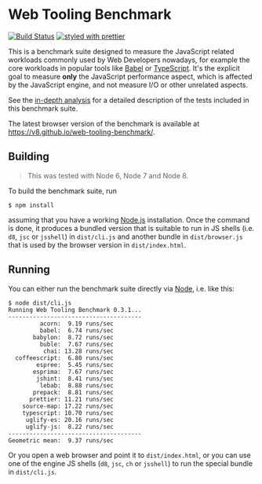 # Web Tooling Benchmark

[![Build Status](https://travis-ci.org/v8/web-tooling-benchmark.svg?branch=master)](https://travis-ci.org/v8/web-tooling-benchmark) [![styled with prettier](https://img.shields.io/badge/styled_with-prettier-ff69b4.svg)](https://github.com/prettier/prettier)

This is a benchmark suite designed to measure the JavaScript related
workloads commonly used by Web Developers nowadays, for example the
core workloads in popular tools like [Babel](https://github.com/babel/babel)
or [TypeScript](https://github.com/Microsoft/TypeScript). It's the
explicit goal to measure **only** the JavaScript performance aspect,
which is affected by the JavaScript engine, and not measure I/O or
other unrelated aspects.

See the [in-depth
analysis](https://github.com/v8/web-tooling-benchmark/blob/master/docs/in-depth.md)
for a detailed description of the tests included in this benchmark suite.

The latest browser version of the benchmark is available at <https://v8.github.io/web-tooling-benchmark/>.

## Building

> This was tested with Node 6, Node 7 and Node 8.

To build the benchmark suite, run

```
$ npm install
```

assuming that you have a working [Node.js](https://nodejs.org) installation. Once
the command is done, it produces a bundled version that is suitable to run in
JS shells (i.e. `d8`, `jsc` or `jsshell`) in `dist/cli.js` and another bundle
in `dist/browser.js` that is used by the browser version in `dist/index.html`.

## Running

You can either run the benchmark suite directly via [Node](https://nodejs.org/),
i.e. like this:

```
$ node dist/cli.js
Running Web Tooling Benchmark 0.3.1...
--------------------------------------
         acorn:  9.19 runs/sec
         babel:  6.74 runs/sec
       babylon:  8.72 runs/sec
         buble:  7.67 runs/sec
          chai: 13.28 runs/sec
  coffeescript:  6.80 runs/sec
        espree:  5.45 runs/sec
       esprima:  7.67 runs/sec
        jshint:  8.41 runs/sec
         lebab:  8.88 runs/sec
       prepack:  8.81 runs/sec
      prettier: 11.21 runs/sec
    source-map: 17.22 runs/sec
    typescript: 10.70 runs/sec
     uglify-es: 20.16 runs/sec
     uglify-js:  8.22 runs/sec
--------------------------------------
Geometric mean:  9.37 runs/sec
```

Or you open a web browser and point it to `dist/index.html`, or you can use one
of the engine JS shells (`d8`, `jsc`, `ch` or `jsshell`) to run the special bundle
in `dist/cli.js`.
